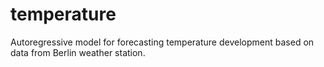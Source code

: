 # temperature
Autoregressive model for forecasting temperature development based on data from Berlin weather station.
